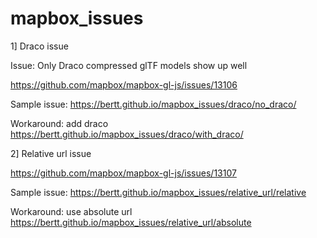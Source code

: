 # mapbox_issues

1] Draco issue

Issue: Only Draco compressed glTF models show up well

https://github.com/mapbox/mapbox-gl-js/issues/13106

Sample issue: https://bertt.github.io/mapbox_issues/draco/no_draco/

Workaround: add draco https://bertt.github.io/mapbox_issues/draco/with_draco/

2] Relative url issue

https://github.com/mapbox/mapbox-gl-js/issues/13107

Sample issue: https://bertt.github.io/mapbox_issues/relative_url/relative

Workaround: use absolute url https://bertt.github.io/mapbox_issues/relative_url/absolute

